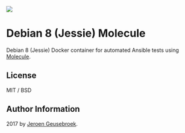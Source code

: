 [![](https://images.microbadger.com/badges/image/jgeusebroek/debian8-molecule:ansible.svg)](https://microbadger.com/images/jgeusebroek/debian8-molecule:ansible "Get your own image badge on microbadger.com")
# Debian 8 (Jessie) Molecule

Debian 8 (Jessie) Docker container for automated Ansible tests using [Molecule](https://github.com/metacloud/molecule).

## License

MIT / BSD

## Author Information

2017 by [Jeroen Geusebroek](http://jeroengeusebroek.nl/).

